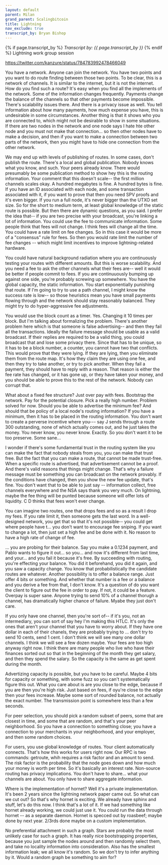 ```yaml
---
layout: default
parent: Milan
grand_parent: Scalingbitcoin
title: Lightning
nav_exclude: true
transcript_by: Bryan Bishop
---
```


{% if page.transcript_by %} <i>Transcript by:
{{ page.transcript_by }}</i> {% endif %} Lightning work group session

<https://twitter.com/kanzure/status/784783992478466049>

You have a network. Anyone can join the network. You have two points and
you want to do route finding between those two points. To be clear, this
is a network of channels. It is similar to the internet, but it is not
the internet. How do you find such a route? It's easy when you find all
the implements of the network. Some of the information changes
frequently. Payments change the balance of the channels so that other
payments become impossible. There's scalability issues there. And there
is a privacy issue as well. You tell information about how many
payments, how much expense you have, this is undesirable in some
circumstances. Another thing is that it shows who you are connected to,
which might not be desirable to show in some situations. If there are
two nodes in the network and one node says I hate hte other node and you
must not make that connection... so then other nodes have to make a
decision, and then if you want to make a connection between two parts of
the network, then you might have to hide one connection from the other
network.

We may end up with levels of publishing of routes. In some cases, don't
publish the route. There's a local and global publication. Nobody knows
what you know, and such. Your peers already know. There would presumably
be some publication method to show hey this is the routing information.
Your comment that this doesn't scale-- the first million channels scales
okay. A hundred megabytes is fine. A hundred bytes is fine. If you have
an ID associated with each node, and some transaction associated with
it, if you want to prove that then you need SPV proofs and it's even
bigger. If you run a full node, it's never bigger than the UTXO set
size. So for the short to medium term, at least global knowledge of the
static route is possible. But then there are dynamic questions, as you
said. I prefer the idea that-- if you are two precise with your
broadcast, you're linking a lot of information. You could use the fee to
communicate information. Some people think that fees will not change. I
think fees will change all the time. You could have a rate limit on fee
changes. So in this case it would be more of a "consensus" rule for
fees. So then you would rate limit the number of fee changes -- which
might limit incentives to improve lightning-related hardware.

You could have natural background radiation where you are continuously
testing your routes with different amounts. But this is worse
scalability. And you need a fee to ask the other channels what their
fees are-- well it would be better if people commit to fees. If you are
continuuously bumping up against one side, you're probably screwing up
somewhere. You have the global capacity, the static information. You
start exponentially punishing that route. If I'm going to try to use a
path channel, I might know the success rate is low-- so those heuristics
mean you have small payments flowing through and the network should stay
reasonably balanced. They might try to do hyper-aggressive fee
adjustments.

You would use the block count as a timer. Yes. Changing it 10 times per
block. But I'm talking about formalizing the problem. There's another
problem here which is that someone is false advertising-- and then they
fail all the transactions. Ideally the failure message should be usable
as a valid broadcast. If their replies are required to be a valid thing,
you could broadcast that and lose some privacy there. Since that has to
be unique, so it has to be a block number, a counter, you cannot have
two that conflicts. This would prove that they were lying. If they are
lying, then you eliminate them from the route map. It's how they claim
they are using one fee, and then they try to take another, or try to
pick another. When they fail a payment, they should have to reply with a
reason. That reason is either the fee rate has changed, or it has gone
up, or they have taken your money, and you should be able to prove this
to the rest of the network. Nobody can corrupt that.

What about a fixed fee structure? Just over pay with fees. Bootstrap the
network. Pay for the potential closure. Pick a really high number.
Problem solved for now. Should you be able to advertise the minimum fee?
And should that be policy of a local node's routing information? If you
have a minimum, then it has to be placed in the routing information. You
don't want to create a perverse incentive where you--- say J sends
through a route 300 outstanding, none of which actually comes out, and
he just takes the money. You never know, you never know. Exactly. So you
don't want it to be too preserve. Some sane...

I wonder if there's some fundamental trust in the routing system like
you can make the fact that nobody steals from you, you can make that
trust free. But the fact that you can make a route, that cannot be made
trust-free. When a specific route is advertised, that advertisement
cannot be a proof. And there's valid reasons that things might change.
That's why a failure message must be something you can broadcast on the
network provably. If the conditions have changed, then you show the new
fee update, that's fine. You don't want that to be able to just say --
information collect, free channels everywhere and the NSA says thank you
very much. On lightning, maybe the fee thing will be punted because
someone will offer lots of liquidity. C D thinks that fees won't ever
change.

You can imagine two routes, one that drops fees and so as a result I
drop my fees. If you rate limit it, then someone gets the last word. In
a well-designed network, you get that so that it's not possible-- you
could get where people have t... you don't want to encourage fee
sniping. If you want to change a lot, then just set a high fee and be
done with it. No reason to have a high rate of change of fee.

... you are probing for their balance. Say you make a 0.1234 payment,
and Pablo wants to figure it out... so you... and now it's different
from last time, and your... and you fail it because it's free. By
succeeding with routing, you're effecting your balance. You did it
beforehand, you did it again, and you saw a capacity change. You know
that probabilistically the candidate routes are whatever. Another
possibility is to offer a balance range. Just offer 4 bits or something.
And whether that number is a fee or a balance and you derive a fee from
that, I don't know. It's a question of do you want the client to figure
out the fee in order to pay. If not, it could be a feature. Overpay is
super sane. Anyone trying to send 10% of a channel thorugh a channel,
has dramatically higher chance of failure. Myabe they just don't care.

If you only have one channel, then you're sort of-- if it's you, not an
intermediary, you can sort of say hey I'm making this HTLC. It's only
the ones that aren't your channel that you have to worry about. If they
have one dollar in each of their chanels, they are probably trying to
... don't try to send 10 cents, send 1 cent. I don't think we will see
many one dollar channels. I think we will see a few dozen maybe. Your
fees are too high anyway right now. I think there are many people who
live who have their finances sorted out so that in the beginning of the
month they get salary, and then they spend the salary. So the capacity
is the same as get spent during the month.

Advertizing capacity is possible, but you have to be careful. Maybe 4
bits for capacity or something, with some fuzz so you can't
systematically figure this out. What you care about is are you close to
the edge, because if you are then you're high risk. Just based on fees,
if oyu're close to the edge then your fees increase. Maybe some sort of
rounded balance, not actually the exact number. The transmission point
is somewhere less than a few seconds.

For peer selection, you should pick a random subset of peers, some that
are closest in time, and some that are random, and that's your peer
neighborhood. So you have a connection to something close; you have a
connection to your merchants in your neighborhood, and your employer,
and then some random choices.

For users, you use global knowledge of routes. Your client automatically
connects. That's how this works for users right now. Our RPC is two
commands: getroute, whih requires a risk factor and an amount to send.
The risk factor is the probability that the node goes down and how much
your money is worth per time. So it's basically an interest rate.
Non-source routing has privacy implications. You don't have to share...
what your channels are about. You only have to share aggregate
information.

Where is the implementation of hornet? Well it's a private
implementation. It's been 2 years since the lightning network paper came
out. So what can we cut out? So that's why hornet is exciting. We
already have sphinx and stuff, let's do this now. I think that's a lot
of it. If we had something like hornet already working, we could just
use it. You could run the data through hornet -- as a separate daemon.
Hornet is specced out by roasbeef; maybe done by next year. 2/3rds done
maybe on a custom implementation.

No preferential attachment in such a graph. Stars are probably the most
unlikely case for such a graph. It has really nice bootstrapping
properties, because you just sample the nodes around and then randomly
select them, and take no locality information into consideration. Also
has the smallest information leak; we all know it's random. So we don't
try to infer anything by it. Would a random graph be something to aim
for?
